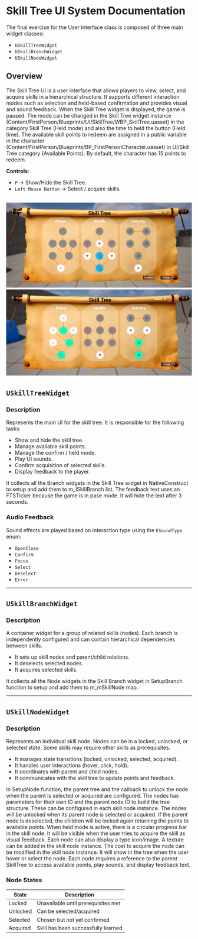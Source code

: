# Skill Tree UI System Documentation

The final exercise for the User Interface class is composed of three main widget classes:

- `USkillTreeWidget`
- `USkillBranchWidget`
- `USkillNodeWidget`

## Overview

The Skill Tree UI is a user interface that allows players to view, select, and acquire skills in a hierarchical structure. It supports different interaction modes such as selection and held-based confirmation and provides visual and sound feedback.
When the Skill Tree widget is displayed, the game is paused.
The mode can be changed in the Skill Tree widget instance (Content/FirstPerson/Blueprints/UI/SkillTree/WBP_SkillTree.uasset) in the category Skill Tree (Held mode) and also the time to held the button (Held time).
The available skill points to redeem are assigned in a public variable in the character (Content/FirstPerson/Blueprints/BP_FirstPersonCharacter.uasset) in UI/Skill Tree category (Available Points). By default, the character has 15 points to redeem.

**Controls**:
- `P` → Show/Hide the Skill Tree.
- `Left Mouse Button` → Select / acquire skills.

![Select Mode](Images/SelectMode.png)
![Held Mode](Images/HeldMode.png)
---

## `USkillTreeWidget`

### Description

Represents the main UI for the skill tree. 
It is responsible for the following tasks:

- Show and hide the skill tree.
- Manage available skill points.
- Manage the confirm / held mode.
- Play UI sounds.
- Confirm acquisition of selected skills.
- Display feedback to the player.

It collects all the Branch widgets in the Skill Tree widget in NativeConstruct to setup and add them to m_lSkillBranch list.
The feedback text uses an FTSTicker because the game is in pase mode. It will hide the text after 3 seconds.

### Audio Feedback

Sound effects are played based on interaction type using the `ESoundType` enum:

- `OpenClose`
- `Confirm`
- `Focus`
- `Select`
- `Deselect`
- `Error`

---

## `USkillBranchWidget`

### Description

A container widget for a group of related skills (nodes). Each branch is independently configured and can contain hierarchical dependencies between skills.

- It sets up skill nodes and parent/child relations.
- It deselects selected nodes.
- It acquires selected skills.

It collects all the Node widgets in the Skill Branch widget in SetupBranch function to setup and add them to m_mSkillNode map.

---

## `USkillNodeWidget`

### Description

Represents an individual skill node. Nodes can be in a locked, unlocked, or selected state. Some skills may require other skills as prerequisites.

- It manages state transitions (locked, unlocked, selected, acquired).
- It handles user interactions (hover, click, hold).
- It coordinates with parent and child nodes.
- It communicates with the skill tree to update points and feedback.

In SetupNode function, the parent tree and the callback to unlock the node when the parent is selected or acquired are configured. The nodes has parameters for their own ID and the parent node ID to build the tree structure. These can be configured in each skill node instance.
The nodes will be unlocked when its parent node is selected or acquired. If the parent node is deselected, the children will be locked again returning the points to available points.
When held mode is active, there is a circular progress bar in the skill node. It will be visible when the user tries to acquire the skill as visual feedback.
Each node can also display a type icon/image. A texture can be added in the skill node instance.
The cost to acquire the node can be modified in the skill node instance. It will show in the tree when the user hover or select the node.
Each node requires a reference to the parent SkillTree to access available points, play sounds, and display feedback text.

### Node States

| State     | Description                            |
|-----------|----------------------------------------|
| Locked    | Unavailable until prerequisites met    |
| Unlocked  | Can be selected/acquired               |
| Selected  | Chosen but not yet confirmed           |
| Acquired  | Skill has been successfully learned    |